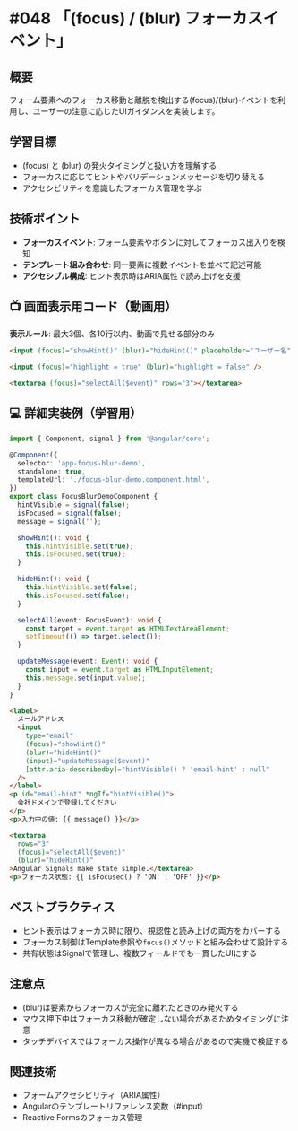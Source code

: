 # #048 「(focus) / (blur) フォーカスイベント」

## 概要
フォーム要素へのフォーカス移動と離脱を検出する(focus)/(blur)イベントを利用し、ユーザーの注意に応じたUIガイダンスを実装します。

## 学習目標
- (focus) と (blur) の発火タイミングと扱い方を理解する
- フォーカスに応じてヒントやバリデーションメッセージを切り替える
- アクセシビリティを意識したフォーカス管理を学ぶ

## 技術ポイント
- **フォーカスイベント**: フォーム要素やボタンに対してフォーカス出入りを検知
- **テンプレート組み合わせ**: 同一要素に複数イベントを並べて記述可能
- **アクセシブル構成**: ヒント表示時はARIA属性で読み上げを支援

## 📺 画面表示用コード（動画用）
**表示ルール**: 最大3個、各10行以内、動画で見せる部分のみ

```html
<input (focus)="showHint()" (blur)="hideHint()" placeholder="ユーザー名" />
```

```html
<input (focus)="highlight = true" (blur)="highlight = false" />
```

```html
<textarea (focus)="selectAll($event)" rows="3"></textarea>
```

## 💻 詳細実装例（学習用）
```typescript
import { Component, signal } from '@angular/core';

@Component({
  selector: 'app-focus-blur-demo',
  standalone: true,
  templateUrl: './focus-blur-demo.component.html',
})
export class FocusBlurDemoComponent {
  hintVisible = signal(false);
  isFocused = signal(false);
  message = signal('');

  showHint(): void {
    this.hintVisible.set(true);
    this.isFocused.set(true);
  }

  hideHint(): void {
    this.hintVisible.set(false);
    this.isFocused.set(false);
  }

  selectAll(event: FocusEvent): void {
    const target = event.target as HTMLTextAreaElement;
    setTimeout(() => target.select());
  }

  updateMessage(event: Event): void {
    const input = event.target as HTMLInputElement;
    this.message.set(input.value);
  }
}
```

```html
<label>
  メールアドレス
  <input
    type="email"
    (focus)="showHint()"
    (blur)="hideHint()"
    (input)="updateMessage($event)"
    [attr.aria-describedby]="hintVisible() ? 'email-hint' : null"
  />
</label>
<p id="email-hint" *ngIf="hintVisible()">
  会社ドメインで登録してください
</p>
<p>入力中の値: {{ message() }}</p>

<textarea
  rows="3"
  (focus)="selectAll($event)"
  (blur)="hideHint()"
>Angular Signals make state simple.</textarea>
<p>フォーカス状態: {{ isFocused() ? 'ON' : 'OFF' }}</p>
```

## ベストプラクティス
- ヒント表示はフォーカス時に限り、視認性と読み上げの両方をカバーする
- フォーカス制御はTemplate参照や`focus()`メソッドと組み合わせて設計する
- 共有状態はSignalで管理し、複数フィールドでも一貫したUIにする

## 注意点
- (blur)は要素からフォーカスが完全に離れたときのみ発火する
- マウス押下中はフォーカス移動が確定しない場合があるためタイミングに注意
- タッチデバイスではフォーカス操作が異なる場合があるので実機で検証する

## 関連技術
- フォームアクセシビリティ（ARIA属性）
- Angularのテンプレートリファレンス変数（#input）
- Reactive Formsのフォーカス管理
